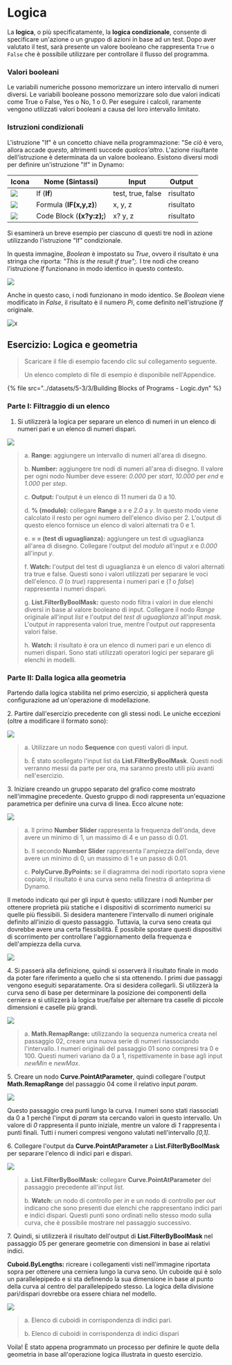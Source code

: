 # Logica

La **logica**, o più specificatamente, la **logica condizionale**, consente di specificare un'azione o un gruppo di azioni in base ad un test. Dopo aver valutato il test, sarà presente un valore booleano che rappresenta `True` o `False` che è possibile utilizzare per controllare il flusso del programma.

### Valori booleani

Le variabili numeriche possono memorizzare un intero intervallo di numeri diversi. Le variabili booleane possono memorizzare solo due valori indicati come True o False, Yes o No, 1 o 0. Per eseguire i calcoli, raramente vengono utilizzati valori booleani a causa del loro intervallo limitato.

### Istruzioni condizionali

L'istruzione "If" è un concetto chiave nella programmazione: "Se _ciò_ è vero, allora accade _questo_, altrimenti succede _qualcos'altro_. L'azione risultante dell'istruzione è determinata da un valore booleano. Esistono diversi modi per definire un'istruzione "If" in Dynamo:

| Icona | Nome (Sintassi) | Input | Output |
| ----------------------------------------------- | ------------------------- | ----------------- | ------- |
| ![](<../images/5-3/3/If.jpg>) | If (**If**) | test, true, false | risultato |
| ![](../images/5-3/3/Formula.jpg) | Formula (**IF(x,y,z)**) | x, y, z | risultato |
| ![](<../images/5-3/3/Code Block.jpg>) | Code Block (**(x?y:z);**) | x? y, z | risultato |

Si esaminerà un breve esempio per ciascuno di questi tre nodi in azione utilizzando l'istruzione "If" condizionale.

In questa immagine, _Boolean_ è impostato su _True_, ovvero il risultato è una stringa che riporta: _"This is the result if true";._ I tre nodi che creano l'istruzione _If_ funzionano in modo identico in questo contesto.

![](<../images/5-3/3/logic - conditional statements 01 false.jpg>)

Anche in questo caso, i nodi funzionano in modo identico. Se _Boolean_ viene modificato in _False_, il risultato è il numero _Pi_, come definito nell'istruzione _If_ originale.

![x](<../images/5-3/3/logic - conditional statements 02 true.jpg>)

## Esercizio: Logica e geometria

> Scaricare il file di esempio facendo clic sul collegamento seguente.
>
> Un elenco completo di file di esempio è disponibile nell'Appendice.

{% file src="../datasets/5-3/3/Building Blocks of Programs - Logic.dyn" %}

### Parte I: Filtraggio di un elenco

1. Si utilizzerà la logica per separare un elenco di numeri in un elenco di numeri pari e un elenco di numeri dispari.

![](<../images/5-3/3/logic - exercise part I-01.jpg>)

> a. **Range:** aggiungere un intervallo di numeri all'area di disegno.
>
> b. **Number:** aggiungere tre nodi di numeri all'area di disegno. Il valore per ogni nodo Number deve essere: _0.000_ per _start_, _10.000_ per _end_ e _1.000_ per _step_.
>
> c. **Output:** l'output è un elenco di 11 numeri da 0 a 10.
>
> d. **% (modulo):** collegare **Range** a _x_ e _2.0_ a _y_. In questo modo viene calcolato il resto per ogni numero dell'elenco diviso per 2. L'output di questo elenco fornisce un elenco di valori alternati tra 0 e 1.
>
> e. **= = (test di uguaglianza):** aggiungere un test di uguaglianza all'area di disegno. Collegare l'output del _modulo_ all'input _x_ e _0.000_ all'input _y_.
>
> f. **Watch:** l'output del test di uguaglianza è un elenco di valori alternati tra true e false. Questi sono i valori utilizzati per separare le voci dell'elenco. _0_ (o _true_) rappresenta i numeri pari e (_1_ o _false_) rappresenta i numeri dispari.
>
> g. **List.FilterByBoolMask:** questo nodo filtra i valori in due elenchi diversi in base al valore booleano di input. Collegare il nodo _Range_ originale all'input _list_ e l'output del _test di uguaglianza_ all'input _mask_. L'output _in_ rappresenta valori true, mentre l'output _out_ rappresenta valori false.
>
> h. **Watch:** il risultato è ora un elenco di numeri pari e un elenco di numeri dispari. Sono stati utilizzati operatori logici per separare gli elenchi in modelli.

### Parte II: Dalla logica alla geometria

Partendo dalla logica stabilita nel primo esercizio, si applicherà questa configurazione ad un'operazione di modellazione.

2\. Partire dall'esercizio precedente con gli stessi nodi. Le uniche eccezioni (oltre a modificare il formato sono):

![](<../images/5-3/3/logic - exercise part II-01.jpg>)

> a. Utilizzare un nodo **Sequence** con questi valori di input.
>
> b. È stato scollegato l'input list da **List.FilterByBoolMask**. Questi nodi verranno messi da parte per ora, ma saranno presto utili più avanti nell'esercizio.

3\. Iniziare creando un gruppo separato del grafico come mostrato nell'immagine precedente. Questo gruppo di nodi rappresenta un'equazione parametrica per definire una curva di linea. Ecco alcune note:

![](<../images/5-3/3/logic - exercise part II-02.jpg>)

> a. Il primo **Number Slider** rappresenta la frequenza dell'onda, deve avere un minimo di 1, un massimo di 4 e un passo di 0.01.
>
> b. Il secondo **Number Slider** rappresenta l'ampiezza dell'onda, deve avere un minimo di 0, un massimo di 1 e un passo di 0.01.
>
> c. **PolyCurve.ByPoints:** se il diagramma dei nodi riportato sopra viene copiato, il risultato è una curva seno nella finestra di anteprima di Dynamo.

Il metodo indicato qui per gli input è questo: utilizzare i nodi Number per ottenere proprietà più statiche e i dispositivi di scorrimento numerici su quelle più flessibili. Si desidera mantenere l'intervallo di numeri originale definito all'inizio di questo passaggio. Tuttavia, la curva seno creata qui dovrebbe avere una certa flessibilità. È possibile spostare questi dispositivi di scorrimento per controllare l'aggiornamento della frequenza e dell'ampiezza della curva.

![](<../images/5-3/3/logic - exercise part II-03.gif>)

4\. Si passerà alla definizione, quindi si osserverà il risultato finale in modo da poter fare riferimento a quello che si sta ottenendo. I primi due passaggi vengono eseguiti separatamente. Ora si desidera collegarli. Si utilizzerà la curva seno di base per determinare la posizione dei componenti della cerniera e si utilizzerà la logica true/false per alternare tra caselle di piccole dimensioni e caselle più grandi.

![](<../images/5-3/3/logic - exercise part II-04.jpg>)

> a. **Math.RemapRange:** utilizzando la sequenza numerica creata nel passaggio 02, creare una nuova serie di numeri riassociando l'intervallo. I numeri originali del passaggio 01 sono compresi tra 0 e 100. Questi numeri variano da 0 a 1, rispettivamente in base agli input _newMin_ e _newMax_.

5\. Creare un nodo **Curve.PointAtParameter**, quindi collegare l'output **Math.RemapRange** del passaggio 04 come il relativo input _param_.

![](<../images/5-3/3/logic - exercise part II-05.jpg>)

Questo passaggio crea punti lungo la curva. I numeri sono stati riassociati da 0 a 1 perché l'input di _param_ sta cercando valori in questo intervallo. Un valore di _0_ rappresenta il punto iniziale, mentre un valore di _1_ rappresenta i punti finali. Tutti i numeri compresi vengono valutati nell'intervallo _\[0,1]_.

6\. Collegare l'output da **Curve.PointAtParameter** a **List.FilterByBoolMask** per separare l'elenco di indici pari e dispari.

![](<../images/5-3/3/logic - exercise part II-06.jpg>)

> a. **List.FilterByBoolMask:** collegare **Curve.PointAtParameter** del passaggio precedente all'input _list_.
>
> b. **Watch:** un nodo di controllo per _in_ e un nodo di controllo per _out_ indicano che sono presenti due elenchi che rappresentano indici pari e indici dispari. Questi punti sono ordinati nello stesso modo sulla curva, che è possibile mostrare nel passaggio successivo.

7\. Quindi, si utilizzerà il risultato dell'output di **List.FilterByBoolMask** nel passaggio 05 per generare geometrie con dimensioni in base ai relativi indici.

**Cuboid.ByLengths:** ricreare i collegamenti visti nell'immagine riportata sopra per ottenere una cerniera lungo la curva seno. Un cuboide qui è solo un parallelepipedo e si sta definendo la sua dimensione in base al punto della curva al centro del parallelepipedo stesso. La logica della divisione pari/dispari dovrebbe ora essere chiara nel modello.

![](<../images/5-3/3/logic - exercise part II-07.jpg>)

> a. Elenco di cuboidi in corrispondenza di indici pari.
>
> b. Elenco di cuboidi in corrispondenza di indici dispari

Voila! È stato appena programmato un processo per definire le quote della geometria in base all'operazione logica illustrata in questo esercizio.

